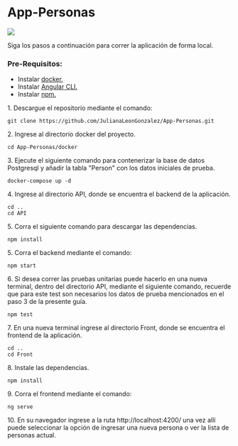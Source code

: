 # App-Personas

![](https://user-images.githubusercontent.com/60897075/129660424-1c0660f9-658c-4c2f-a249-c48677795530.jpg)

Siga los pasos a continuación para correr la aplicación de forma local.

### Pre-Requisitos:

*   Instalar [docker.](https://www.docker.com/)
*   Instalar [Angular CLI.](https://angular.io/cli)
*   Instalar [npm.](https://docs.npmjs.com/downloading-and-installing-node-js-and-npm)

1\. Descargue el repositorio mediante el comando:

```
git clone https://github.com/JulianaLeonGonzalez/App-Personas.git
```

2\. Ingrese al directorio docker del proyecto.

```
cd App-Personas/docker
```

3\. Ejecute el siguiente comando para contenerizar la base de datos Postgresql y añadir la tabla "Person" con los datos iniciales de prueba.

```
docker-compose up -d
```

4\. Ingrese al directorio API, donde se encuentra el backend de la aplicación.

```
cd ..
cd API 
```

5\. Corra el siguiente comando para descargar las dependencias.

```
npm install
```

5\. Corra el backend mediante el comando:

```
npm start
```

6\. Si desea correr las pruebas unitarias puede hacerlo en una nueva terminal, dentro del directorio API, mediante el siguiente comando, recuerde que para este test son necesarios los datos de prueba mencionados en el paso 3 de la presente guía.

```
npm test
```

7\. En una nueva terminal ingrese al directorio Front, donde se encuentra el frontend de la aplicación.

```
cd ..
cd Front
```

8\. Instale las dependencias.

```
npm install
```

9\. Corra el frontend mediante el comando:

```
ng serve
```

10\. En su navegador ingrese a la ruta http://localhost:4200/ una vez allí puede seleccionar la opción de ingresar una nueva persona o ver la lista de personas actual.
